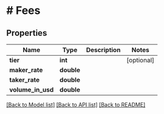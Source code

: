# # Fees

## Properties

Name | Type | Description | Notes
------------ | ------------- | ------------- | -------------
**tier** | **int** |  | [optional] 
**maker_rate** | **double** |  | 
**taker_rate** | **double** |  | 
**volume_in_usd** | **double** |  | 

[[Back to Model list]](../../README.md#documentation-for-models) [[Back to API list]](../../README.md#documentation-for-api-endpoints) [[Back to README]](../../README.md)


